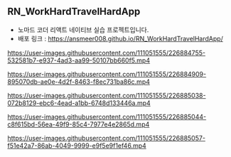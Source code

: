 ## RN_WorkHardTravelHardApp
- 노마드 코더 리액트 네이티브 실습 프로젝트입니다. 
- 배포 링크 : https://ansmeer008.github.io/RN_WorkHardTravelHardApp/




https://user-images.githubusercontent.com/111051555/226884755-532581b7-e937-4ad3-aa99-50107bb660f5.mp4



https://user-images.githubusercontent.com/111051555/226884909-895070db-ae0e-4d2f-8463-f8ec731ba86c.mp4



https://user-images.githubusercontent.com/111051555/226885038-072b8129-ebc6-4ead-a1bb-6748d133446a.mp4



https://user-images.githubusercontent.com/111051555/226885044-c8f615bd-56ea-49f9-85c4-7977e4e2865d.mp4



https://user-images.githubusercontent.com/111051555/226885057-f51e42a7-86ab-4049-9999-e9f5e9f1ef46.mp4

